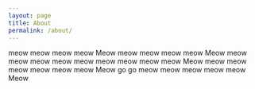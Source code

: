 ```yaml
---
layout: page
title: About
permalink: /about/
---
```


meow meow meow meow Meow meow meow meow meow Meow meow meow meow meow meow meow 
  meow meow meow Meow meow meow meow meow meow meow Meow go go
  meow meow meow meow meow Meow 